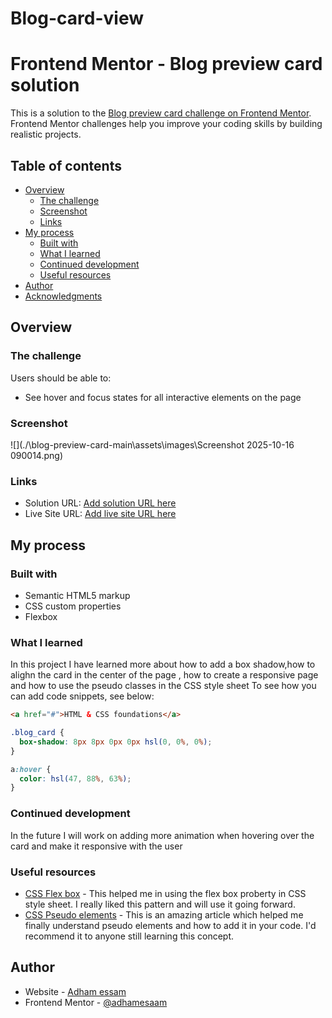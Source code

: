 # Blog-card-view
# Frontend Mentor - Blog preview card solution

This is a solution to the [Blog preview card challenge on Frontend Mentor](https://www.frontendmentor.io/challenges/blog-preview-card-ckPaj01IcS). Frontend Mentor challenges help you improve your coding skills by building realistic projects.

## Table of contents

- [Overview](#overview)
  - [The challenge](#the-challenge)
  - [Screenshot](#screenshot)
  - [Links](#links)
- [My process](#my-process)
  - [Built with](#built-with)
  - [What I learned](#what-i-learned)
  - [Continued development](#continued-development)
  - [Useful resources](#useful-resources)
- [Author](#author)
- [Acknowledgments](#acknowledgments)

## Overview

### The challenge

Users should be able to:

- See hover and focus states for all interactive elements on the page

### Screenshot

![](./\blog-preview-card-main\assets\images\Screenshot 2025-10-16 090014.png)

### Links

- Solution URL: [Add solution URL here](https://your-solution-url.com)
- Live Site URL: [Add live site URL here](https://your-live-site-url.com)

## My process

### Built with

- Semantic HTML5 markup
- CSS custom properties
- Flexbox

### What I learned

In this project I have learned more about how to add a box shadow,how to alighn the card in the center of the page , how to create a responsive page and how to use the pseudo classes in the CSS style sheet
To see how you can add code snippets, see below:

```html
<a href="#">HTML & CSS foundations</a>
```

```css
.blog_card {
  box-shadow: 8px 8px 0px 0px hsl(0, 0%, 0%);
}
```

```css
a:hover {
  color: hsl(47, 88%, 63%);
}
```

### Continued development

In the future I will work on adding more animation when hovering over the card and make it responsive with the user

### Useful resources

- [CSS Flex box](https://www.w3schools.com/css/css3_flexbox.asp) - This helped me in using the flex box proberty in CSS style sheet. I really liked this pattern and will use it going forward.
- [CSS Pseudo elements](https://www.w3schools.com/css/css_pseudo_elements.asp) - This is an amazing article which helped me finally understand pseudo elements and how to add it in your code. I'd recommend it to anyone still learning this concept.

## Author

- Website - [Adham essam](https://www.your-site.com)
- Frontend Mentor - [@adhamesaam](https://www.frontendmentor.io/profile/adhamesaam)
